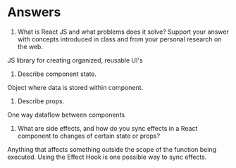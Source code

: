# Answers

1. What is React JS and what problems does it solve? Support your answer with concepts introduced in class and from your personal research on the web.

JS library for creating organized, reusable UI's

1. Describe component state.

Object where data is stored within component.

1. Describe props.

One way dataflow between components

1. What are side effects, and how do you sync effects in a React component to changes of certain state or props?

Anything that affects something outside the scope of the function being executed. Using the Effect Hook is one possible way to sync effects.
